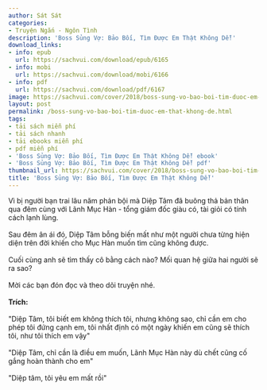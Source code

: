 ```yaml
---
author: Sát Sát
categories:
- Truyện Ngắn - Ngôn Tình
description: 'Boss Sủng Vợ: Bảo Bối, Tìm Được Em Thật Không Dễ!'
download_links:
- info: epub
  url: https://sachvui.com/download/epub/6165
- info: mobi
  url: https://sachvui.com/download/mobi/6166
- info: pdf
  url: https://sachvui.com/download/pdf/6167
image: https://sachvui.com/cover/2018/boss-sung-vo-bao-boi-tim-duoc-em-that-khong-de.jpg
layout: post
permalink: /boss-sung-vo-bao-boi-tim-duoc-em-that-khong-de.html
tags:
- tải sách miễn phí
- tải sách nhanh
- tải ebooks miễn phí
- pdf miễn phí
- 'Boss Sủng Vợ: Bảo Bối, Tìm Được Em Thật Không Dễ! ebook'
- 'Boss Sủng Vợ: Bảo Bối, Tìm Được Em Thật Không Dễ! pdf'
thumbnail_url: https://sachvui.com/cover/2018/boss-sung-vo-bao-boi-tim-duoc-em-that-khong-de.jpg
title: 'Boss Sủng Vợ: Bảo Bối, Tìm Được Em Thật Không Dễ!'
---
```


 <div class="item-desc text-justify"> <p>Vì bị người bạn trai lâu năm phản bội mà Diệp Tâm đã buông thả bản thân qua đêm cùng với Lãnh Mục Hàn - tổng giám đốc giàu có, tài giỏi có tính cách lạnh lùng.<br><br>Sau đêm ân ái đó, Diệp Tâm bỗng biến mất như một người chưa từng hiện diện trên đời khiến cho Mục Hàn muốn tìm cũng không được.<br><br>Cuối cùng anh sẽ tìm thấy cô bằng cách nào? Mối quan hệ giữa hai người sẽ ra sao? <br><br>Mời các bạn đón đọc và theo dõi truyện nhé.<br><br><strong>Trích:</strong><br><br>"Diệp Tâm, tôi biết em không thích tôi, nhưng không sao, chỉ cần em cho phép tôi đứng cạnh em, tôi nhất định có một ngày khiến em cũng sẽ thích tôi, như tôi thích em vậy"<br><br>"Diệp Tâm, chỉ cần là điều em muốn, Lãnh Mục Hàn này dù chết cũng cố gắng hoàn thành cho em"<br><br>"Diệp tâm, tôi yêu em mất rồi"</p> </div>